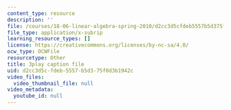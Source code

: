 ```yaml
---
content_type: resource
description: ''
file: /courses/18-06-linear-algebra-spring-2010/d2cc3d5cfdeb5557b5d375f0d3b1942c_8o5Cmfpeo6g.vtt
file_type: application/x-subrip
learning_resource_types: []
license: https://creativecommons.org/licenses/by-nc-sa/4.0/
ocw_type: OCWFile
resourcetype: Other
title: 3play caption file
uid: d2cc3d5c-fdeb-5557-b5d3-75f0d3b1942c
video_files:
  video_thumbnail_file: null
video_metadata:
  youtube_id: null
---
```

